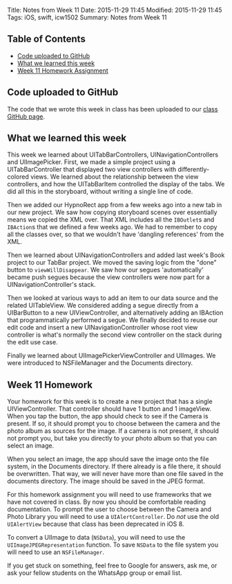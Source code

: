 Title: Notes from Week 11
Date: 2015-11-29 11:45
Modified: 2015-11-29 11:45
Tags: iOS, swift, icw1502
Summary: Notes from Week 11

## Table of Contents

* [Code uploaded to GitHub](#toc1)
* [What we learned this week](#toc2)
* [Week 11 Homework Assignment](#toc3)

## <a name="toc1"></a>Code uploaded to GitHub

The code that we wrote this week in class has been uploaded to our [class GitHub page](https://github.com/aijaz/icw1502).

## <a name="toc2"></a>What we learned this week

This week we learned about UITabBarControllers, UINavigationControllers and UIImagePicker. First, we made a simple project using a UITabBarController that displayed two view controllers with differently-colored views. We learned about the relationship between the view controllers, and how the UITabBarItem controlled the display of the tabs. We did all this in the storyboard, without writing a single line of code. 

Then we added our HypnoRect app from a few weeks ago into a new tab in our new project. We saw how copying storyboard scenes over essentially means we copied the XML over. That XML includes all the `IBOutlet`s and `IBAction`s that we defined a few weeks ago. We had to remember to copy all the classes over, so that we wouldn't have 'dangling references' from the XML.

Then we learned about UINavigationControllers and added last week's Book project to our TabBar project. We moved the saving logic from the "done" button to `viewWillDisappear`. We saw how our segues 'automatically' became push segues because the view controllers were now part for a UINavigationController's stack. 

Then we looked at various ways to add an item to our data source and the related UITableView. We considered adding a segue directly from a UIBarButton to a new UIViewController, and alternatively adding an IBAction that programmatically performed a segue. We finally decided to reuse our edit code and insert a new UINavigationController whose root view controller is what's normally the second view controller on the stack during the edit use case. 

Finally we learned about UIImagePickerViewController and UIImages. We were introduced to NSFileManager and the Documents directory.

## <a name="toc3"></a>Week 11 Homework

Your homework for this week is to create a new project that has a single UIViewController. That controller should have 1 button and 1 imageView. When you tap the button, the app should check to see if the Camera is present. If so, it should prompt you to choose between the camera and the photo album as sources for the image. If a camera is not present, it should not prompt you, but take you directly to your photo album so that you can select an image. 

When you select an image, the app should save the image onto the file system, in the Documents directory. If there already is a file there, it should be overwritten. That way, we will never have more than one file saved in the documents directory. The image should be saved in the JPEG format.  

For this homework assignment you will need to use frameworks that we have not covered in class. By now you should be comfortable reading documentation. To prompt the user to choose between the Camera and Photo Library you will need to use a `UIAlertController`. Do *not* use the old `UIAlertView` because that class has been deprecated in iOS 8. 

To convert a UIImage to data (`NSData`), you will need to use the `UIImageJPEGRepresentation` function. To save `NSData` to the file system you will need to use an `NSFileManager`.  

If you get stuck on something, feel free to Google for answers, ask me, or ask your fellow students on the WhatsApp group or email list. 
